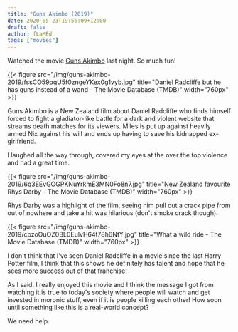 ```yaml
---
title: "Guns Akimbo (2019)"
date: 2020-05-23T19:56:09+12:00
draft: false
author: fLaMEd
tags: ["movies"]
---
```


Watched the movie [Guns Akimbo](https://en.wikipedia.org/wiki/Guns_Akimbo) last night. So much fun! 

{{< figure src="/img/guns-akimbo-2019/fssCO59bqU5f0zngeYKex0g1vyb.jpg" title="Daniel Radcliffe but he has guns instead of a wand - The Movie Database (TMDB)" width="760px" >}}

Guns Akimbo is a New Zealand film about Daniel Radcliffe who finds himself forced to fight a gladiator-like battle for a dark and violent website that streams death matches for its viewers. Miles is put up against heavily armed Nix against his will and ends up having to save his kidnapped ex-girlfriend.

I laughed all the way through, covered my eyes at the over the top violence and had a great time.

{{< figure src="/img/guns-akimbo-2019/6q3EEvGOGPKNuYrkmE3MN0Fo8n7.jpg" title="New Zealand favourite Rhys Darby - The Movie Database (TMDB)" width="760px" >}}

Rhys Darby was a highlight of the film, seeing him pull out a crack pipe from out of nowhere and take a hit was hilarious (don't smoke crack though).

{{< figure src="/img/guns-akimbo-2019/cbzoOuOZ0BL0EulvH64t78h6NtY.jpg" title="What a wild ride - The Movie Database (TMDB)" width="760px" >}}

I don't think that I've seen Daniel Radcliffe in a movie since the last Harry Potter film, I think that this shows he definitely has talent and hope that he sees more success out of that franchise! 

As I said, I really enjoyed this movie and I think the message I got from watching it is true to today's society where people will watch and get invested in moronic stuff, even if it is people killing each other! How soon until something like this is a real-world concept? 

We need help.